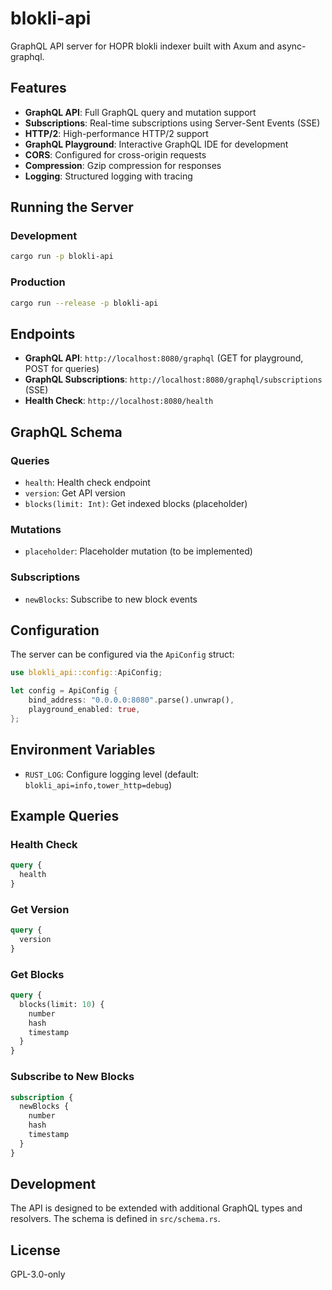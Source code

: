 # blokli-api

GraphQL API server for HOPR blokli indexer built with Axum and async-graphql.

## Features

- **GraphQL API**: Full GraphQL query and mutation support
- **Subscriptions**: Real-time subscriptions using Server-Sent Events (SSE)
- **HTTP/2**: High-performance HTTP/2 support
- **GraphQL Playground**: Interactive GraphQL IDE for development
- **CORS**: Configured for cross-origin requests
- **Compression**: Gzip compression for responses
- **Logging**: Structured logging with tracing

## Running the Server

### Development

```bash
cargo run -p blokli-api
```

### Production

```bash
cargo run --release -p blokli-api
```

## Endpoints

- **GraphQL API**: `http://localhost:8080/graphql` (GET for playground, POST for queries)
- **GraphQL Subscriptions**: `http://localhost:8080/graphql/subscriptions` (SSE)
- **Health Check**: `http://localhost:8080/health`

## GraphQL Schema

### Queries

- `health`: Health check endpoint
- `version`: Get API version
- `blocks(limit: Int)`: Get indexed blocks (placeholder)

### Mutations

- `placeholder`: Placeholder mutation (to be implemented)

### Subscriptions

- `newBlocks`: Subscribe to new block events

## Configuration

The server can be configured via the `ApiConfig` struct:

```rust
use blokli_api::config::ApiConfig;

let config = ApiConfig {
    bind_address: "0.0.0.0:8080".parse().unwrap(),
    playground_enabled: true,
};
```

## Environment Variables

- `RUST_LOG`: Configure logging level (default: `blokli_api=info,tower_http=debug`)

## Example Queries

### Health Check

```graphql
query {
  health
}
```

### Get Version

```graphql
query {
  version
}
```

### Get Blocks

```graphql
query {
  blocks(limit: 10) {
    number
    hash
    timestamp
  }
}
```

### Subscribe to New Blocks

```graphql
subscription {
  newBlocks {
    number
    hash
    timestamp
  }
}
```

## Development

The API is designed to be extended with additional GraphQL types and resolvers. The schema is defined in `src/schema.rs`.

## License

GPL-3.0-only
